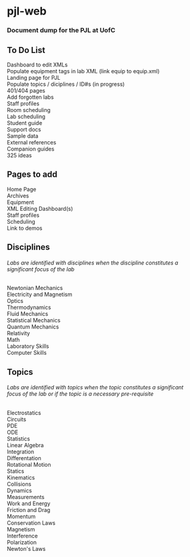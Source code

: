 # pjl-web
### Document dump for the PJL at UofC



## **To Do List**

Dashboard to edit XMLs  
Populate equipment tags in lab XML (link equip to equip.xml)  
Landing page for PJL  
Populate topics / diciplines / ID#s (in progress)  
401/404 pages  
Add forgotten labs  
Staff profiles  
Room scheduling  
Lab scheduling  
Student guide  
Support docs  
Sample data  
External references  
Companion guides  
325 ideas  



## **Pages to add**

Home Page  
Archives  
Equipment  
XML Editing Dashboard(s)  
Staff profiles  
Scheduling  
Link to demos  



## **Disciplines**  
###### Labs are identified with disciplines when the discipline constitutes a significant focus of the lab

Newtonian Mechanics  
Electricity and Magnetism  
Optics  
Thermodynamics  
Fluid Mechanics  
Statistical Mechanics  
Quantum Mechanics  
Relativity  
Math  
Laboratory Skills  
Computer Skills  



## **Topics**  
###### Labs are identified with topics when the topic constitutes a significant focus of the lab or if the topic is a necessary pre-requisite

Electrostatics  
Circuits  
PDE  
ODE  
Statistics  
Linear Algebra  
Integration  
Differentation  
Rotational Motion  
Statics  
Kinematics  
Collisions  
Dynamics  
Measurements  
Work and Energy  
Friction and Drag  
Momentum  
Conservation Laws  
Magnetism  
Interference  
Polarization  
Newton's Laws  

